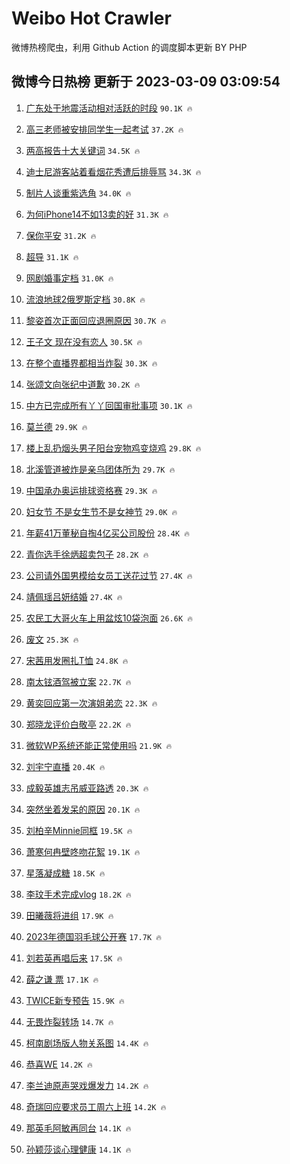 # Weibo Hot Crawler 



微博热榜爬虫，利用 Github Action 的调度脚本更新 BY PHP 


## 微博今日热榜 更新于 2023-03-09 03:09:54 
1. [广东处于地震活动相对活跃的时段](https://s.weibo.com/weibo?q=%23%E5%B9%BF%E4%B8%9C%E5%A4%84%E4%BA%8E%E5%9C%B0%E9%9C%87%E6%B4%BB%E5%8A%A8%E7%9B%B8%E5%AF%B9%E6%B4%BB%E8%B7%83%E7%9A%84%E6%97%B6%E6%AE%B5%23&t=31&band_rank=1&Refer=top) `90.1K 🔥` 

1. [高三老师被安排同学生一起考试](https://s.weibo.com/weibo?q=%23%E9%AB%98%E4%B8%89%E8%80%81%E5%B8%88%E8%A2%AB%E5%AE%89%E6%8E%92%E5%90%8C%E5%AD%A6%E7%94%9F%E4%B8%80%E8%B5%B7%E8%80%83%E8%AF%95%23&t=31&band_rank=2&Refer=top) `37.2K 🔥` 

1. [两高报告十大关键词](https://s.weibo.com/weibo?q=%23%E4%B8%A4%E9%AB%98%E6%8A%A5%E5%91%8A%E5%8D%81%E5%A4%A7%E5%85%B3%E9%94%AE%E8%AF%8D%23&t=31&band_rank=3&Refer=top) `34.5K 🔥` 

1. [迪士尼游客站着看烟花秀遭后排辱骂](https://s.weibo.com/weibo?q=%23%E8%BF%AA%E5%A3%AB%E5%B0%BC%E6%B8%B8%E5%AE%A2%E7%AB%99%E7%9D%80%E7%9C%8B%E7%83%9F%E8%8A%B1%E7%A7%80%E9%81%AD%E5%90%8E%E6%8E%92%E8%BE%B1%E9%AA%82%23&t=31&band_rank=4&Refer=top) `34.3K 🔥` 

1. [制片人谈重紫选角](https://s.weibo.com/weibo?q=%23%E5%88%B6%E7%89%87%E4%BA%BA%E8%B0%88%E9%87%8D%E7%B4%AB%E9%80%89%E8%A7%92%23&t=31&band_rank=5&Refer=top) `34.0K 🔥` 

1. [为何iPhone14不如13卖的好](https://s.weibo.com/weibo?q=%23%E4%B8%BA%E4%BD%95iPhone14%E4%B8%8D%E5%A6%8213%E5%8D%96%E7%9A%84%E5%A5%BD%23&t=31&band_rank=6&Refer=top) `31.3K 🔥` 

1. [保你平安](https://s.weibo.com/weibo?q=%E4%BF%9D%E4%BD%A0%E5%B9%B3%E5%AE%89&t=31&band_rank=7&Refer=top) `31.2K 🔥` 

1. [超导](https://s.weibo.com/weibo?q=%E8%B6%85%E5%AF%BC&t=31&band_rank=8&Refer=top) `31.1K 🔥` 

1. [网剧婚事定档](https://s.weibo.com/weibo?q=%23%E7%BD%91%E5%89%A7%E5%A9%9A%E4%BA%8B%E5%AE%9A%E6%A1%A3%23&t=31&band_rank=9&Refer=top) `31.0K 🔥` 

1. [流浪地球2俄罗斯定档](https://s.weibo.com/weibo?q=%23%E6%B5%81%E6%B5%AA%E5%9C%B0%E7%90%832%E4%BF%84%E7%BD%97%E6%96%AF%E5%AE%9A%E6%A1%A3%23&t=31&band_rank=10&Refer=top) `30.8K 🔥` 

1. [黎姿首次正面回应退圈原因](https://s.weibo.com/weibo?q=%23%E9%BB%8E%E5%A7%BF%E9%A6%96%E6%AC%A1%E6%AD%A3%E9%9D%A2%E5%9B%9E%E5%BA%94%E9%80%80%E5%9C%88%E5%8E%9F%E5%9B%A0%23&t=31&band_rank=11&Refer=top) `30.7K 🔥` 

1. [王子文 现在没有恋人](https://s.weibo.com/weibo?q=%E7%8E%8B%E5%AD%90%E6%96%87%20%E7%8E%B0%E5%9C%A8%E6%B2%A1%E6%9C%89%E6%81%8B%E4%BA%BA&t=31&band_rank=12&Refer=top) `30.5K 🔥` 

1. [在整个直播界都相当炸裂](https://s.weibo.com/weibo?q=%23%E5%9C%A8%E6%95%B4%E4%B8%AA%E7%9B%B4%E6%92%AD%E7%95%8C%E9%83%BD%E7%9B%B8%E5%BD%93%E7%82%B8%E8%A3%82%23&t=31&band_rank=13&Refer=top) `30.3K 🔥` 

1. [张颂文向张纪中道歉](https://s.weibo.com/weibo?q=%23%E5%BC%A0%E9%A2%82%E6%96%87%E5%90%91%E5%BC%A0%E7%BA%AA%E4%B8%AD%E9%81%93%E6%AD%89%23&t=31&band_rank=14&Refer=top) `30.2K 🔥` 

1. [中方已完成所有丫丫回国审批事项](https://s.weibo.com/weibo?q=%23%E4%B8%AD%E6%96%B9%E5%B7%B2%E5%AE%8C%E6%88%90%E6%89%80%E6%9C%89%E4%B8%AB%E4%B8%AB%E5%9B%9E%E5%9B%BD%E5%AE%A1%E6%89%B9%E4%BA%8B%E9%A1%B9%23&t=31&band_rank=15&Refer=top) `30.1K 🔥` 

1. [莫兰德](https://s.weibo.com/weibo?q=%E8%8E%AB%E5%85%B0%E5%BE%B7&t=31&band_rank=16&Refer=top) `29.9K 🔥` 

1. [楼上乱扔烟头男子阳台宠物鸡变烧鸡](https://s.weibo.com/weibo?q=%23%E6%A5%BC%E4%B8%8A%E4%B9%B1%E6%89%94%E7%83%9F%E5%A4%B4%E7%94%B7%E5%AD%90%E9%98%B3%E5%8F%B0%E5%AE%A0%E7%89%A9%E9%B8%A1%E5%8F%98%E7%83%A7%E9%B8%A1%23&t=31&band_rank=17&Refer=top) `29.8K 🔥` 

1. [北溪管道被炸是亲乌团体所为](https://s.weibo.com/weibo?q=%23%E5%8C%97%E6%BA%AA%E7%AE%A1%E9%81%93%E8%A2%AB%E7%82%B8%E6%98%AF%E4%BA%B2%E4%B9%8C%E5%9B%A2%E4%BD%93%E6%89%80%E4%B8%BA%23&t=31&band_rank=18&Refer=top) `29.7K 🔥` 

1. [中国承办奥运排球资格赛](https://s.weibo.com/weibo?q=%23%E4%B8%AD%E5%9B%BD%E6%89%BF%E5%8A%9E%E5%A5%A5%E8%BF%90%E6%8E%92%E7%90%83%E8%B5%84%E6%A0%BC%E8%B5%9B%23&t=31&band_rank=19&Refer=top) `29.3K 🔥` 

1. [妇女节 不是女生节不是女神节](https://s.weibo.com/weibo?q=%E5%A6%87%E5%A5%B3%E8%8A%82%20%E4%B8%8D%E6%98%AF%E5%A5%B3%E7%94%9F%E8%8A%82%E4%B8%8D%E6%98%AF%E5%A5%B3%E7%A5%9E%E8%8A%82&t=31&band_rank=20&Refer=top) `29.0K 🔥` 

1. [年薪41万董秘自掏4亿买公司股份](https://s.weibo.com/weibo?q=%23%E5%B9%B4%E8%96%AA41%E4%B8%87%E8%91%A3%E7%A7%98%E8%87%AA%E6%8E%8F4%E4%BA%BF%E4%B9%B0%E5%85%AC%E5%8F%B8%E8%82%A1%E4%BB%BD%23&t=31&band_rank=21&Refer=top) `28.4K 🔥` 

1. [青你选手徐炳超卖包子](https://s.weibo.com/weibo?q=%23%E9%9D%92%E4%BD%A0%E9%80%89%E6%89%8B%E5%BE%90%E7%82%B3%E8%B6%85%E5%8D%96%E5%8C%85%E5%AD%90%23&t=31&band_rank=22&Refer=top) `28.2K 🔥` 

1. [公司请外国男模给女员工送花过节](https://s.weibo.com/weibo?q=%23%E5%85%AC%E5%8F%B8%E8%AF%B7%E5%A4%96%E5%9B%BD%E7%94%B7%E6%A8%A1%E7%BB%99%E5%A5%B3%E5%91%98%E5%B7%A5%E9%80%81%E8%8A%B1%E8%BF%87%E8%8A%82%23&t=31&band_rank=23&Refer=top) `27.4K 🔥` 

1. [靖佩瑶吕妍结婚](https://s.weibo.com/weibo?q=%23%E9%9D%96%E4%BD%A9%E7%91%B6%E5%90%95%E5%A6%8D%E7%BB%93%E5%A9%9A%23&t=31&band_rank=24&Refer=top) `27.4K 🔥` 

1. [农民工大哥火车上用盆炫10袋泡面](https://s.weibo.com/weibo?q=%23%E5%86%9C%E6%B0%91%E5%B7%A5%E5%A4%A7%E5%93%A5%E7%81%AB%E8%BD%A6%E4%B8%8A%E7%94%A8%E7%9B%86%E7%82%AB10%E8%A2%8B%E6%B3%A1%E9%9D%A2%23&t=31&band_rank=25&Refer=top) `26.6K 🔥` 

1. [废文](https://s.weibo.com/weibo?q=%E5%BA%9F%E6%96%87&t=31&band_rank=26&Refer=top) `25.3K 🔥` 

1. [宋茜用发圈扎T恤](https://s.weibo.com/weibo?q=%23%E5%AE%8B%E8%8C%9C%E7%94%A8%E5%8F%91%E5%9C%88%E6%89%8ET%E6%81%A4%23&t=31&band_rank=27&Refer=top) `24.8K 🔥` 

1. [南太铉酒驾被立案](https://s.weibo.com/weibo?q=%23%E5%8D%97%E5%A4%AA%E9%93%89%E9%85%92%E9%A9%BE%E8%A2%AB%E7%AB%8B%E6%A1%88%23&t=31&band_rank=28&Refer=top) `22.7K 🔥` 

1. [黄奕回应第一次演姐弟恋](https://s.weibo.com/weibo?q=%23%E9%BB%84%E5%A5%95%E5%9B%9E%E5%BA%94%E7%AC%AC%E4%B8%80%E6%AC%A1%E6%BC%94%E5%A7%90%E5%BC%9F%E6%81%8B%23&t=31&band_rank=29&Refer=top) `22.3K 🔥` 

1. [郑晓龙评价白敬亭](https://s.weibo.com/weibo?q=%23%E9%83%91%E6%99%93%E9%BE%99%E8%AF%84%E4%BB%B7%E7%99%BD%E6%95%AC%E4%BA%AD%23&t=31&band_rank=30&Refer=top) `22.2K 🔥` 

1. [微软WP系统还能正常使用吗](https://s.weibo.com/weibo?q=%23%E5%BE%AE%E8%BD%AFWP%E7%B3%BB%E7%BB%9F%E8%BF%98%E8%83%BD%E6%AD%A3%E5%B8%B8%E4%BD%BF%E7%94%A8%E5%90%97%23&t=31&band_rank=31&Refer=top) `21.9K 🔥` 

1. [刘宇宁直播](https://s.weibo.com/weibo?q=%23%E5%88%98%E5%AE%87%E5%AE%81%E7%9B%B4%E6%92%AD%23&t=31&band_rank=32&Refer=top) `20.4K 🔥` 

1. [成毅英雄志吊威亚路透](https://s.weibo.com/weibo?q=%23%E6%88%90%E6%AF%85%E8%8B%B1%E9%9B%84%E5%BF%97%E5%90%8A%E5%A8%81%E4%BA%9A%E8%B7%AF%E9%80%8F%23&t=31&band_rank=33&Refer=top) `20.3K 🔥` 

1. [突然坐着发呆的原因](https://s.weibo.com/weibo?q=%23%E7%AA%81%E7%84%B6%E5%9D%90%E7%9D%80%E5%8F%91%E5%91%86%E7%9A%84%E5%8E%9F%E5%9B%A0%23&t=31&band_rank=34&Refer=top) `20.1K 🔥` 

1. [刘柏辛Minnie同框](https://s.weibo.com/weibo?q=%23%E5%88%98%E6%9F%8F%E8%BE%9BMinnie%E5%90%8C%E6%A1%86%23&t=31&band_rank=35&Refer=top) `19.5K 🔥` 

1. [萧寒何冉壁咚吻花絮](https://s.weibo.com/weibo?q=%23%E8%90%A7%E5%AF%92%E4%BD%95%E5%86%89%E5%A3%81%E5%92%9A%E5%90%BB%E8%8A%B1%E7%B5%AE%23&t=31&band_rank=36&Refer=top) `19.1K 🔥` 

1. [星落凝成糖](https://s.weibo.com/weibo?q=%E6%98%9F%E8%90%BD%E5%87%9D%E6%88%90%E7%B3%96&t=31&band_rank=37&Refer=top) `18.5K 🔥` 

1. [李玟手术完成vlog](https://s.weibo.com/weibo?q=%23%E6%9D%8E%E7%8E%9F%E6%89%8B%E6%9C%AF%E5%AE%8C%E6%88%90vlog%23&t=31&band_rank=38&Refer=top) `18.2K 🔥` 

1. [田曦薇将进组](https://s.weibo.com/weibo?q=%23%E7%94%B0%E6%9B%A6%E8%96%87%E5%B0%86%E8%BF%9B%E7%BB%84%23&t=31&band_rank=39&Refer=top) `17.9K 🔥` 

1. [2023年德国羽毛球公开赛](https://s.weibo.com/weibo?q=%232023%E5%B9%B4%E5%BE%B7%E5%9B%BD%E7%BE%BD%E6%AF%9B%E7%90%83%E5%85%AC%E5%BC%80%E8%B5%9B%23&t=31&band_rank=40&Refer=top) `17.7K 🔥` 

1. [刘若英再唱后来](https://s.weibo.com/weibo?q=%23%E5%88%98%E8%8B%A5%E8%8B%B1%E5%86%8D%E5%94%B1%E5%90%8E%E6%9D%A5%23&t=31&band_rank=41&Refer=top) `17.5K 🔥` 

1. [薛之谦 票](https://s.weibo.com/weibo?q=%E8%96%9B%E4%B9%8B%E8%B0%A6%20%E7%A5%A8&t=31&band_rank=42&Refer=top) `17.1K 🔥` 

1. [TWICE新专预告](https://s.weibo.com/weibo?q=TWICE%E6%96%B0%E4%B8%93%E9%A2%84%E5%91%8A&t=31&band_rank=43&Refer=top) `15.9K 🔥` 

1. [无畏炸裂转场](https://s.weibo.com/weibo?q=%23%E6%97%A0%E7%95%8F%E7%82%B8%E8%A3%82%E8%BD%AC%E5%9C%BA%23&t=31&band_rank=44&Refer=top) `14.7K 🔥` 

1. [柯南剧场版人物关系图](https://s.weibo.com/weibo?q=%23%E6%9F%AF%E5%8D%97%E5%89%A7%E5%9C%BA%E7%89%88%E4%BA%BA%E7%89%A9%E5%85%B3%E7%B3%BB%E5%9B%BE%23&t=31&band_rank=45&Refer=top) `14.4K 🔥` 

1. [恭喜WE](https://s.weibo.com/weibo?q=%E6%81%AD%E5%96%9CWE&t=31&band_rank=46&Refer=top) `14.2K 🔥` 

1. [李兰迪原声哭戏爆发力](https://s.weibo.com/weibo?q=%23%E6%9D%8E%E5%85%B0%E8%BF%AA%E5%8E%9F%E5%A3%B0%E5%93%AD%E6%88%8F%E7%88%86%E5%8F%91%E5%8A%9B%23&t=31&band_rank=47&Refer=top) `14.2K 🔥` 

1. [奇瑞回应要求员工周六上班](https://s.weibo.com/weibo?q=%23%E5%A5%87%E7%91%9E%E5%9B%9E%E5%BA%94%E8%A6%81%E6%B1%82%E5%91%98%E5%B7%A5%E5%91%A8%E5%85%AD%E4%B8%8A%E7%8F%AD%23&t=31&band_rank=48&Refer=top) `14.2K 🔥` 

1. [那英毛阿敏再同台](https://s.weibo.com/weibo?q=%23%E9%82%A3%E8%8B%B1%E6%AF%9B%E9%98%BF%E6%95%8F%E5%86%8D%E5%90%8C%E5%8F%B0%23&t=31&band_rank=49&Refer=top) `14.1K 🔥` 

1. [孙颖莎谈心理健康](https://s.weibo.com/weibo?q=%23%E5%AD%99%E9%A2%96%E8%8E%8E%E8%B0%88%E5%BF%83%E7%90%86%E5%81%A5%E5%BA%B7%23&t=31&band_rank=50&Refer=top) `14.1K 🔥` 

